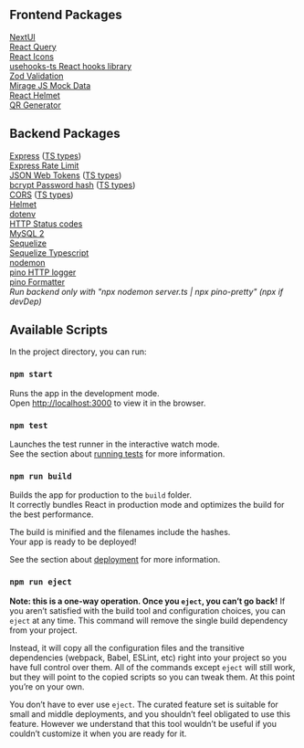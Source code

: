 ## Frontend Packages

[NextUI](https://nextui.org/docs/guide/getting-started)  
[React Query](https://react-query-v3.tanstack.com/overview)  
[React Icons](https://react-icons.github.io/react-icons)  
[usehooks-ts React hooks library](https://usehooks-ts.com/)  
[Zod Validation](https://www.npmjs.com/package/zod)  
[Mirage JS Mock Data](https://www.npmjs.com/package/miragejs)  
[React Helmet](https://www.npmjs.com/package/react-helmet-async)  
[QR Generator](https://www.npmjs.com/package/react-qr-code)

## Backend Packages

[Express](https://www.npmjs.com/package/express) ([TS types](https://www.npmjs.com/package/@types/express))  
[Express Rate Limit](https://www.npmjs.com/package/express-rate-limit)  
[JSON Web Tokens](https://www.npmjs.com/package/jsonwebtoken) ([TS types](https://www.npmjs.com/package/@types/jsonwebtoken))  
[bcrypt Password hash](https://www.npmjs.com/package/bcrypt) ([TS types](https://www.npmjs.com/package/@types/bcrypt))  
[CORS](https://www.npmjs.com/package/cors) ([TS types](https://www.npmjs.com/package/@types/cors))  
[Helmet](https://www.npmjs.com/package/helmet)  
[dotenv](https://www.npmjs.com/package/dotenv)  
[HTTP Status codes](https://www.npmjs.com/package/http-status)  
[MySQL 2](https://www.npmjs.com/package/mysql2)  
[Sequelize](https://www.npmjs.com/package/sequelize)  
[Sequelize Typescript](https://www.npmjs.com/package/sequelize-typescript)  
[nodemon](https://www.npmjs.com/package/nodemon)  
[pino HTTP logger](https://www.npmjs.com/package/pino-http)  
[pino Formatter](https://www.npmjs.com/package/pino-pretty)  
_Run backend only with "npx nodemon server.ts | npx pino-pretty" (npx if devDep)_

## Available Scripts

In the project directory, you can run:

### `npm start`

Runs the app in the development mode.\
Open [http://localhost:3000](http://localhost:3000) to view it in the browser.

### `npm test`

Launches the test runner in the interactive watch mode.\
See the section about [running tests](https://facebook.github.io/create-react-app/docs/running-tests) for more information.

### `npm run build`

Builds the app for production to the `build` folder.\
It correctly bundles React in production mode and optimizes the build for the best performance.

The build is minified and the filenames include the hashes.\
Your app is ready to be deployed!

See the section about [deployment](https://facebook.github.io/create-react-app/docs/deployment) for more information.

### `npm run eject`

**Note: this is a one-way operation. Once you `eject`, you can’t go back!**
If you aren’t satisfied with the build tool and configuration choices, you can `eject` at any time. This command will remove the single build dependency from your project.

Instead, it will copy all the configuration files and the transitive dependencies (webpack, Babel, ESLint, etc) right into your project so you have full control over them. All of the commands except `eject` will still work, but they will point to the copied scripts so you can tweak them. At this point you’re on your own.

You don’t have to ever use `eject`. The curated feature set is suitable for small and middle deployments, and you shouldn’t feel obligated to use this feature. However we understand that this tool wouldn’t be useful if you couldn’t customize it when you are ready for it.
